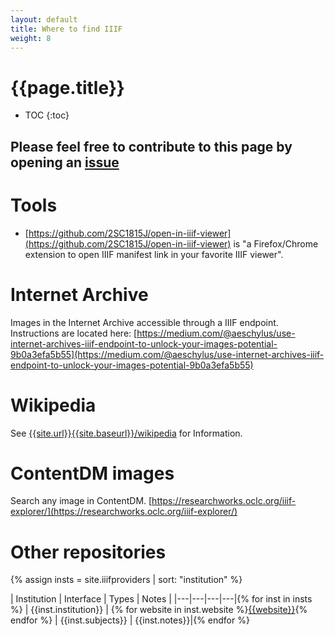 ```yaml
---
layout: default
title: Where to find IIIF
weight: 8
---
```


# {{page.title}}

* TOC
{:toc}

## Please feel free to contribute to this page by opening an [issue](https://github.com/dnoneill/annotate/issues/new?assignees=dnoneill&labels=&template=add-resource-to--where-to-find-iiif-.md&title=)

# Tools
* [https://github.com/2SC1815J/open-in-iiif-viewer](https://github.com/2SC1815J/open-in-iiif-viewer) is "a Firefox/Chrome extension to open IIIF manifest link in your favorite IIIF viewer".


# Internet Archive

Images in the Internet Archive accessible through a IIIF endpoint. Instructions are located here: [https://medium.com/@aeschylus/use-internet-archives-iiif-endpoint-to-unlock-your-images-potential-9b0a3efa5b55](https://medium.com/@aeschylus/use-internet-archives-iiif-endpoint-to-unlock-your-images-potential-9b0a3efa5b55)

# Wikipedia

See [{{site.url}}{{site.baseurl}}/wikipedia]({{site.baseurl}}/wikipedia) for Information.

# ContentDM images

Search any image in ContentDM. [https://researchworks.oclc.org/iiif-explorer/](https://researchworks.oclc.org/iiif-explorer/)

# Other repositories

{% assign insts = site.iiifproviders | sort: "institution" %}

| Institution | Interface | Types | Notes |
|---|---|---|---|{% for inst in insts %}
| {{inst.institution}} | {% for website in inst.website %}<a href="{{website}}" target="_blank" class="iiiflink">{{website}}</a>{% endfor %} | {{inst.subjects}}  | {{inst.notes}}|{% endfor %}
